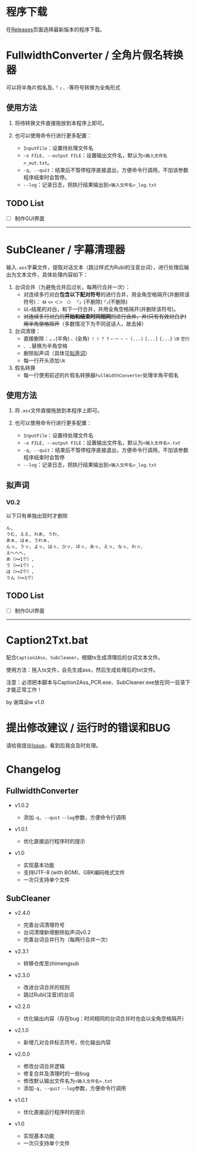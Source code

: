 # 程序下载

在[Releases](https://github.com/zhimengsub/SubtitleCleaner/releases)页面选择最新版本的程序下载。

# FullwidthConverter / 全角片假名转换器

可以将半角片假名及`｡` `｢` `｣` `､` `･`等符号转换为全角形式

## 使用方法

1. 将待转换文件直接拖放到本程序上即可。

2. 也可以使用命令行进行更多配置：
   - `InputFile`：设置待处理文件名
   - `-o FILE, --output FILE`：设置输出文件名，默认为`<输入文件名>_out.txt`。
   - `-q, --quit`：结束后不暂停程序直接退出，方便命令行调用。不加该参数程序结束时会暂停。
   - `--log`：记录日志，把执行结果输出到`<输入文件名>_log.txt`

## TODO List

- [ ] 制作GUI界面

---
# SubCleaner / 字幕清理器

输入`.ass`字幕文件，提取对话文本（跳过样式为Rubi的注音台词），进行处理后输出为文本文件，具体处理内容如下：

1. 台词合并（为避免合并后过长，每两行合并一次）：
   - 对连续多行对白**包含以下配对符号**的进行合并，用全角空格隔开(并删除该符号)：
     `《》` `<>` `＜＞` `〈〉` `「」`(不删除) `｢｣`(不删除)
   - 以`→`结尾的对白，和下一行合并，并用全角空格隔开(并删除该符号)。
   - ~~对连续多行对白的**开始和结束时间相同**的进行合并，并(只有有效对白才)用半角空格隔开~~（多数情况下为不同说话人，故去掉）
2. 台词清理：
   - 直接删除：`…` `｡`(半角) `。`(全角) `！` `!` `？` `?` `~` `～` `∼` `・` `(...)` `[...]` `{...}` `\N` `空行`
   - `、` `､`替换为半角空格
   - 删除拟声词（具体见[拟声词](#拟声词)）
   - 每一行开头添加`\N`
3. 假名转换
   - 每一行使用前述的片假名转换器`FullWidthConverter`处理半角平假名

## 使用方法

1. 将`.ass`文件直接拖放到本程序上即可。

2. 也可以使用命令行进行更多配置：
   - `InputFile`：设置待处理文件名
   - `-o FILE, --output FILE`：设置输出文件名，默认为`<输入文件名>.txt`
   - `-q, --quit`：结束后不暂停程序直接退出，方便命令行调用。不加该参数程序结束时会暂停
   - `--log`：记录日志，把执行结果输出到`<输入文件名>_log.txt`

## 拟声词

### V0.2

以下只有单独出现时才删除

```text
ん,
うむ, ええ, わあ, うわ,
あぁ, はぁ, うわぁ,
んっ, うっ, よっ, はっ, ひっ, ほっ, あっ, えっ, なっ, わっ,
えへへへ,
あ（>=1个）,
う（>=1个）,
は（>=2个）,
うん（>=1个）
```

## TODO List

- [ ] 制作GUI界面

---

# Caption2Txt.bat

配合`Caption2Ass`、`SubCleaner`，根据ts生成清理后的台词文本文件。

使用方法：拖入ts文件，会先生成ass，然后生成处理后的txt文件。

注意：必须把本脚本与Caption2Ass_PCR.exe、SubCleaner.exe放在同一目录下才能正常工作！

by 谢耳朵w v1.0

# 提出修改建议 / 运行时的错误和BUG

请给我提出[Issue](https://github.com/zhimengsub/SubtitleCleaner/issues)，看到后我会及时处理。

# Changelog

## FullwidthConverter

- v1.0.2
  - 添加`-q, --quit` `--log`参数，方便命令行调用

- v1.0.1
  - 优化直接运行程序时的提示

- v1.0
  - 实现基本功能
  - 支持UTF-8 (with BOM)、GBK编码格式文件
  - 一次只支持单个文件

## SubCleaner


- v2.4.0
  - 完善台词清理符号
  - 台词清理新增删除拟声词v0.2
  - 完善台词合并行为（每两行合并一次）

- v2.3.1
  - 转移仓库至zhimengsub

- v2.3.0
  - 改进台词合并的规则
  - 跳过Rubi(注音)的台词

- v2.2.0
  - 优化输出内容（存在bug：时间相同的台词合并时也会以全角空格隔开）

- v2.1.0
  - 新增几对合并标志符号，优化输出内容

- v2.0.0
  - 修改台词合并逻辑
  - 修复合并及清理时的一些bug
  - 修改默认输出文件名为`<输入文件名>.txt`
  - 添加`-q, --quit` `--log`参数，方便命令行调用

- v1.0.1
  - 优化直接运行程序时的提示

- v1.0
  - 实现基本功能 
  - 一次只支持单个文件
